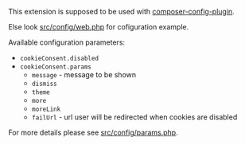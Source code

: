 This extension is supposed to be used with [composer-config-plugin].

Else look [src/config/web.php] for cofiguration example.

Available configuration parameters:

- `cookieConsent.disabled`
- `cookieConsent.params`
    - `message` - message to be shown
    - `dismiss`
    - `theme`
    - `more`
    - `moreLink`
    - `failUrl` - url user will be redirected when cookies are disabled

For more details please see [src/config/params.php].

[composer-config-plugin]:   https://github.com/hiqdev/composer-config-plugin
[src/config/web.php]:       src/config/web.php
[src/config/params.php]:    src/config/params.php
